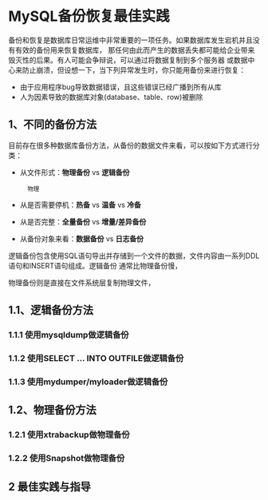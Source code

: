 # MySQL备份恢复最佳实践

备份和恢复是数据库日常运维中非常重要的一项任务。如果数据库发生宕机并且没有有效的备份用来恢复数据库，
那任何由此而产生的数据丢失都可能给企业带来毁灭性的后果。有人可能会争辩说，可以通过将数据复制到多个服务器
或数据中心来防止崩溃，但设想一下，当下列异常发生时，你只能用备份来进行恢复：

- 由于应用程序bug导致数据错误，且这些错误已经广播到所有从库
- 人为因素导致的数据库对象(database、table、row)被删除

## 1、不同的备份方法

目前存在很多种数据库备份方法，从备份的数据文件来看，可以按如下方式进行分类：

- 从文件形式：**物理备份** vs **逻辑备份**
    
        物理

- 从是否需要停机：**热备** vs **温备** vs **冷备**

- 从是否完整：**全量备份** vs **增量/差异备份**

- 从备份对象来看：**数据备份** vs **日志备份**

逻辑备份包含使用SQL语句导出并存储到一个文件的数据，文件内容由一系列DDL语句和INSERT语句组成。逻辑备份
通常比物理备份慢，

物理备份则是直接在文件系统层复制物理文件，


## 1.1、逻辑备份方法

### 1.1.1 使用mysqldump做逻辑备份

### 1.1.2 使用SELECT ... INTO OUTFILE做逻辑备份

### 1.1.3 使用mydumper/myloader做逻辑备份 


## 1.2、物理备份方法 

### 1.2.1 使用xtrabackup做物理备份

### 1.2.2 使用Snapshot做物理备份

## 2 最佳实践与指导
